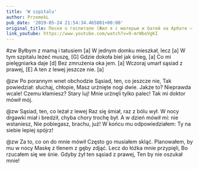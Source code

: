 ```yaml
---
title: 'W szpitalu'
author: PrzemekL
pub_date: '2019-05-24 21:54:34.465801+00:00'
original_title: Песня о госпитале (Жил я с матерью и батей на Арбате — здесь бы так!..)
link_youtube: https://www.youtube.com/watch?v=9-mrWboVgKI
---
```


#zw
Byłbym z mamą i tatusiem [a]
W jednym domku mieszkał, lecz [a]
W tym szpitalu leżeć muszę, [G]
Gdzie dokoła biel jak śnieg, [a]
Co mi pielęgniarka daje [d]
Bez zmrużenia oka jem. [a]
Wczoraj umarł sąsiad z prawej, [E]
A ten z lewej jeszcze nie. [a]

@zw
Po porannym wnet obchodzie
Sąsiad, ten, co jeszcze nie,
Tak powiedział: słuchaj, chłopie,
Masz urżnięte nogi dwie.
Jakże to? Nieprawda wcale!
Czemu kłamiesz? Stary luj!
Mnie urżnęli tylko palec!
Tak mi doktor mówił mój.

@zw
Sąsiad, ten, co leżał z lewej 
Raz się śmiał, raz z bólu wył.
W nocy drgawki miał i bredził,
chyba chory trochę był.
A w dzień mówił mi: nie wstaniesz,
Nie pobiegasz, brachu, już!
W końcu mu odpowiedziałem:
Ty na siebie lepiej spójrz!

@zw
Za to, co on do mnie mówił
Często go musiałem skląć.
Planowałem, by mu w nocy
Maskę z tlenem z gęby zdjąć.
Lecz do łóżka mnie przypięli,
Bo rzucałem się we śnie.
Gdyby żył ten sąsiad z prawej,
Ten by nie oszukał mnie!